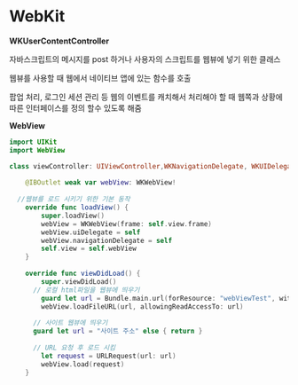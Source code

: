 # WebKit

**WKUserContentController**

자바스크립트의 메시지를 post 하거나 사용자의 스크립트를 웹뷰에 넣기 위한 클래스

웹뷰를 사용할 때 웹에서 네이티브 앱에 있는 함수를 호출

팝업 처리, 로그인 세션 관리 등 웹의 이벤트를 캐치해서 처리해야 할 때 웹쪽과 상황에 따른 인터페이스를 정의 할수 있도록 해줌

**WebView**

```swift
import UIKit
import WebView

class viewController: UIViewController,WKNavigationDelegate, WKUIDelegate, WKScriptMessageHandler {
    
    @IBOutlet weak var webView: WKWebView!
    
  //웹뷰를 로드 시키기 위한 기본 동작 
    override func loadView() {
        super.loadView()
        webView = WKWebView(frame: self.view.frame)
        webView.uiDelegate = self
        webView.navigationDelegate = self
        self.view = self.webView
    }
    
    override func viewDidLoad() {
        super.viewDidLoad()
      // 로컬 html파일을 웹뷰에 띄우기
        guard let url = Bundle.main.url(forResource: "webViewTest", withExtension: "html") else { return }
        webView.loadFileURL(url, allowingReadAccessTo: url)
      
      // 사이트 웹뷰에 띄우기
      guard let url = "사이트 주소" else { return }
      
      // URL 요청 후 로드 시킴
        let request = URLRequest(url: url)
        webView.load(request)
    }
```

